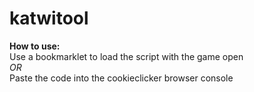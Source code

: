# katwitool
**How to use:**  
Use a bookmarklet to load the script with the game open  
*OR*  
Paste the code into the cookieclicker browser console  

